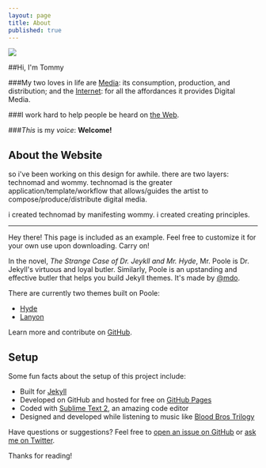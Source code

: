 ```yaml
---
layout: page
title: About
published: true
---
```




<img class='float-L padding2 womIMG' src='http://i.imgur.com/6GLw25ul.jpg'>

##Hi, I'm Tommy

###My two loves in life are <a href='https://en.wikipedia.org/wiki/Media_(communication)'>Media</a>: its consumption, production, and distribution; and the <a href='https://en.wikipedia.org/wiki/Internet'>Internet</a>: for all the affordances it provides Digital Media.

###I work hard to help people be heard on <a href='https://en.wikipedia.org/wiki/World_Wide_Web'>the Web</a>.

###*This* is my *voice*: **Welcome!**

<!-- endExcerpt -->

## About the Website

so i've been working on this design for awhile. there are two layers: technomad and wommy. technomad is the greater application/template/workflow that allows/guides the artist to compose/produce/distribute digital media. 

i created technomad by manifesting wommy. i created  creating principles.

<hr>

<p class="message">
  Hey there! This page is included as an example. Feel free to customize it for your own use upon downloading. Carry on!
</p>

In the novel, *The Strange Case of Dr. Jeykll and Mr. Hyde*, Mr. Poole is Dr. Jekyll's virtuous and loyal butler. Similarly, Poole is an upstanding and effective butler that helps you build Jekyll themes. It's made by [@mdo](https://twitter.com/mdo).

There are currently two themes built on Poole:

* [Hyde](http://hyde.getpoole.com)
* [Lanyon](http://lanyon.getpoole.com)

Learn more and contribute on [GitHub](https://github.com/poole).

## Setup

Some fun facts about the setup of this project include:

* Built for [Jekyll](http://jekyllrb.com)
* Developed on GitHub and hosted for free on [GitHub Pages](https://pages.github.com)
* Coded with [Sublime Text 2](http://sublimetext.com), an amazing code editor
* Designed and developed while listening to music like [Blood Bros Trilogy](https://soundcloud.com/maddecent/sets/blood-bros-series)

Have questions or suggestions? Feel free to [open an issue on GitHub](https://github.com/poole/issues/new) or [ask me on Twitter](https://twitter.com/mdo).

Thanks for reading!
